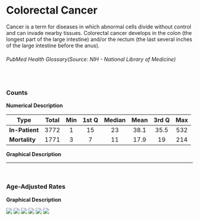 # Colorectal Cancer

Cancer is a term for diseases in which abnormal cells divide without control and can invade nearby tissues. Colorectal cancer develops in the colon (the longest part of the large intestine) and/or the rectum (the last several inches of the large intestine before the anus).
###### PubMed Health Glossary(Source: NIH - National Library of Medicine)
<br>

### Counts

**Numerical Description**

Type | Total | Min | 1st Q | Median | Mean | 3rd Q | Max
---| :---: | :---: | :---: | :---: | :---: | :---: | :---:
**In-Patient** | 3772 | 1 | 15 | 23 | 38.1 | 35.5 | 532
**Mortality** | 1771 | 3 | 7 | 11 | 17.9 | 19 | 214

**Graphical Description**

[](colorectal_cancer_count_grid.svg)


***

<br>

### Age-Adjusted Rates

**Graphical Description**

![](/images/colorectal_cancer_adjusted_grid.svg)
![](/images/colorectal_cancer_adjusted_dotplots.svg)
![](/images/colorectal_cancer_adjusted_dmap.svg)
![](/images/colorectal_cancer_adjusted_hmap.svg)
![](/images/colorectal_cancer_adjusted_rmap.svg)
![](/images/colorectal_cancer_adjusted_ratiobar.svg)
